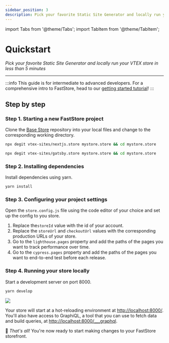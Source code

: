 ```yaml
---
sidebar_position: 3
description: Pick your favorite Static Site Generator and locally run your VTEX store in less than 5 minutes.
---
```


import Tabs from '@theme/Tabs';
import TabItem from '@theme/TabItem';

# Quickstart

_Pick your favorite Static Site Generator and locally run your VTEX store in less than 5 minutes_

---

:::info
This guide is for intermediate to advanced developers. For a comprehensive intro to FastStore, head to our [getting started tutorial](/tutorials/fundamentals/0)!
:::

## Step by step

### Step 1. Starting a new FastStore project

Clone the [Base Store](/starters/base) repository into your local files and change to the corresponding working directory.

<Tabs groupId="chosen-framework">
  <TabItem value="nextjs" label="Next.js" default>

```sh
npx degit vtex-sites/nextjs.store mystore.store && cd mystore.store
```

  </TabItem>
  <TabItem value="gatsby" label="Gatsby">

```sh
npx degit vtex-sites/gatsby.store mystore.store && cd mystore.store
```

  </TabItem>
</Tabs>

### Step 2. Installing dependencies

Install dependencies using yarn.

```sh
yarn install
```

### Step 3. Configuring your project settings

Open the `store.config.js` file using the code editor of your choice and set up the config to you store.

1. Replace the`storeId` value with the id of your account.
2. Replace the `storeUrl` and `checkoutUrl` values with the corresponding production URLs of your store.
3. Go to the `lighthouse.pages` property and add the paths of the pages you want to track performance over time.
4. Go to the `cypress.pages` property and add the paths of the pages you want to end-to-end test before each release.

### Step 4. Running your store locally

Start a development server on port 8000.

```sh
yarn develop
```

<img className="rounded shadow-md" src="https://vtexhelp.vtexassets.com/assets/docs/src/yarndevelop___e894f0c697aa7150b53791d8b5099255.gif"/>

Your store will start at a hot-reloading environment at [http://localhost:8000/](http://localhost:8000/). You'll also have access to GraphiQL, a tool that you can use to fetch data and build queries, at [http://localhost:8000/\_\_\_graphql](http://localhost:8000/___graphql).

🎉 _That's all!_ You're now ready to start making changes to your FastStore storefront.
